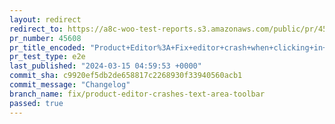 ```yaml
---
layout: redirect
redirect_to: https://a8c-woo-test-reports.s3.amazonaws.com/public/pr/45608/e2e/index.html
pr_number: 45608
pr_title_encoded: "Product+Editor%3A+Fix+editor+crash+when+clicking+in+editor+margin+when+summary+or+description+fields+are+focused"
pr_test_type: e2e
last_published: "2024-03-15 04:59:53 +0000"
commit_sha: c9920ef5db2de658817c2268930f33940560acb1
commit_message: "Changelog"
branch_name: fix/product-editor-crashes-text-area-toolbar
passed: true
---
```

